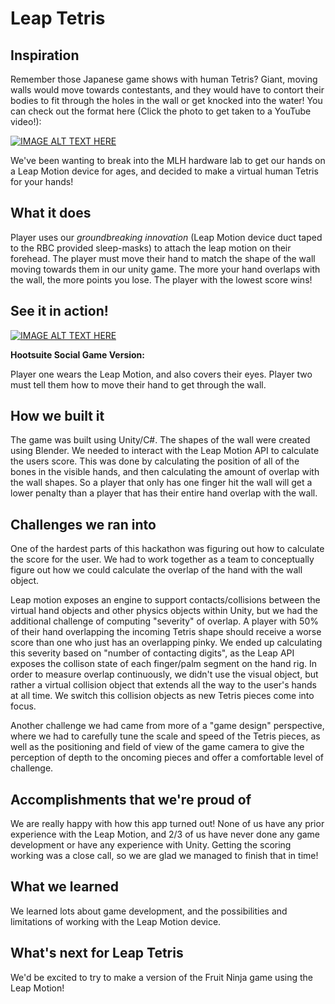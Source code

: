 # Leap Tetris

## Inspiration

Remember those Japanese game shows with human Tetris? Giant, moving walls would move towards contestants, and they would have to contort their bodies to fit through the holes in the wall or get knocked into the water! You can check out the format here (Click the photo to get taken to a YouTube video!): 

[![IMAGE ALT TEXT HERE](https://img.youtube.com/vi/6ioiMXKpHxI/0.jpg)](https://www.youtube.com/watch?v=6ioiMXKpHxI)

We've been wanting to break into the MLH hardware lab to get our hands on a Leap Motion device for ages, and decided to make a virtual human Tetris for your hands! 

## What it does

Player uses our _groundbreaking innovation_ (Leap Motion device duct taped to the RBC provided sleep-masks) to attach the leap motion on their forehead. The player must move their hand to match the shape of the wall moving towards them in our unity game. The more your hand overlaps with the wall, the more points you lose. The player with the lowest score wins! 

## See it in action!

[![IMAGE ALT TEXT HERE](https://img.youtube.com/vi/a4pShhrPxZk/0.jpg)](https://www.youtube.com/watch?v=a4pShhrPxZk)

**Hootsuite Social Game Version:**

Player one wears the Leap Motion, and also covers their eyes. Player two must tell them how to move their hand to get through the wall. 

## How we built it

The game was built using Unity/C#. The shapes of the wall were created using Blender. We needed to interact with the Leap Motion API to calculate the users score. This was done by calculating the position of all of the bones in the visible hands, and then calculating the amount of overlap with the wall shapes. So a player that only has one finger hit the wall will get a lower penalty than a player that has their entire hand overlap with the wall.

## Challenges we ran into

One of the hardest parts of this hackathon was figuring out how to calculate the score for the user. We had to work together as a team to conceptually figure out how we could calculate the overlap of the hand with the wall object.

Leap motion exposes an engine to support contacts/collisions between the virtual hand objects and other physics objects within Unity, but we had the additional challenge of computing "severity" of overlap. A player with 50% of their hand overlapping the incoming Tetris shape should receive a worse score than one who just has an overlapping pinky. We ended up calculating this severity based on "number of contacting digits", as the Leap API exposes the collison state of each finger/palm segment on the hand rig. In order to measure overlap continuously, we didn't use the visual object, but rather a virtual collision object that extends all the way to the user's hands at all time. We switch this collision objects as new Tetris pieces come into focus.

Another challenge we had came from more of a "game design" perspective, where we had to carefully tune the scale and speed of the Tetris pieces, as well as the positioning and field of view of the game camera to give the perception of depth to the oncoming pieces and offer a comfortable level of challenge. 

## Accomplishments that we're proud of

We are really happy with how this app turned out! None of us have any prior experience with the Leap Motion, and 2/3 of us have never done any game development or have any experience with Unity. Getting the scoring working was a close call, so we are glad we managed to finish that in time!

## What we learned

We learned lots about game development, and the possibilities and limitations of working with the Leap Motion device.

## What's next for Leap Tetris  

We'd be excited to try to make a version of the Fruit Ninja game using the Leap Motion! 
